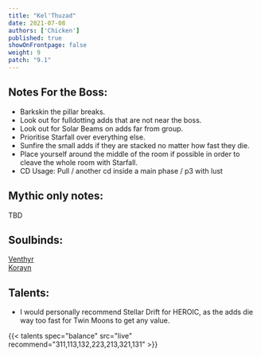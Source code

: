 ```yaml
---
title: "Kel'Thuzad"
date: 2021-07-08
authors: ['Chicken']
published: true
showOnFrontpage: false
weight: 9
patch: "9.1"
---
```



## Notes For the Boss:
- Barkskin the pillar breaks.
- Look out for fulldotting adds that are not near the boss.
- Look out for Solar Beams on adds far from group.
- Prioritise Starfall over everything else.
- Sunfire the small adds if they are stacked no matter how fast they die.
- Place yourself around the middle of the room if possible in order to cleave the whole room with Starfall.
- CD Usage: Pull / another cd inside a main phase / p3 with lust

## Mythic only notes:
TBD

## Soulbinds:
[Venthyr](https://ptr.wowhead.com/soulbind-calc/venthyr/theotar-the-mad-duke/druid/AwCWb74CBTUgCBU1yggSBTWHCCUy4ggjBTJJCBV2AAg1Mj8I)
<br>[Korayn](https://ptr.wowhead.com/soulbind-calc/night-fae/korayn/druid/AwCWar4CBTXKCCU1IAgTBTXGCBUy5AglMuIIIhUySQgldgAI)

## Talents:
- I would personally recommend Stellar Drift for HEROIC, as the adds die way too fast for Twin Moons to get any value.


{{< talents spec="balance" src="live" recommend="311,113,132,223,213,321,131" >}}



